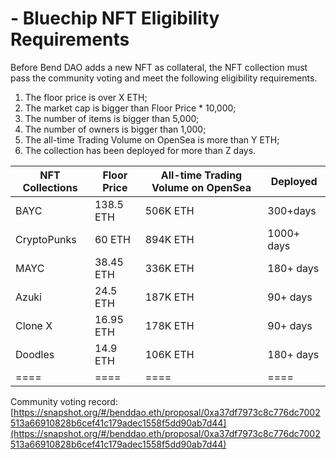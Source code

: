 # - Bluechip NFT Eligibility Requirements

Before Bend DAO adds a new NFT as collateral, the NFT collection must pass the community voting and meet the following eligibility requirements.&#x20;

1. The floor price is over X ETH;&#x20;
2. The market cap is bigger than Floor Price \* 10,000;&#x20;
3. The number of items is bigger than 5,000;&#x20;
4. The number of owners is bigger than 1,000;&#x20;
5. The all-time Trading Volume on OpenSea is more than Y ETH;&#x20;
6. The collection has been deployed for more than Z days.

| NFT Collections | Floor Price | All-time Trading Volume on OpenSea | Deployed   |
| --------------- | ----------- | ---------------------------------- | ---------- |
| BAYC            | 138.5 ETH   | 506K ETH                           | 300+days   |
| CryptoPunks     | 60 ETH      | 894K ETH                           | 1000+ days |
| MAYC            | 38.45 ETH   | 336K ETH                           | 180+ days  |
| Azuki           | 24.5 ETH    | 187K ETH                           | 90+ days   |
| Clone X         | 16.95 ETH   | 178K ETH                           | 90+ days   |
| Doodles         | 14.9 ETH    | 106K ETH                           | 180+ days  |
| ====            | ====        | ====                               | ====       |

Community voting record: [https://snapshot.org/#/benddao.eth/proposal/0xa37df7973c8c776dc7002513a66910828b6cef41c179adec1558f5dd90ab7d44](https://snapshot.org/#/benddao.eth/proposal/0xa37df7973c8c776dc7002513a66910828b6cef41c179adec1558f5dd90ab7d44)
